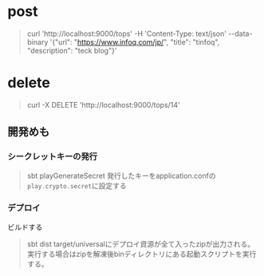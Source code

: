 # post
> curl 'http://localhost:9000/tops' -H 'Content-Type: text/json' --data-binary '{"url": "https://www.infoq.com/jp/", "title": "tinfoq", "description": "teck blog"}'

# delete
> curl -X DELETE 'http://localhost:9000/tops/14'


## 開発めも

### シークレットキーの発行
> sbt playGenerateSecret
発行したキーをapplication.confの`play.crypto.secret`に設定する
### デプロイ
ビルドする
> sbt dist
target/universalにデプロイ資源が全て入ったzipが出力される。実行する場合はzipを解凍後binディレクトリにある起動スクリプトを実行する。